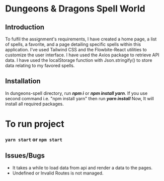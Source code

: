 # Dungeons & Dragons Spell World

## Introduction
To fulfil the assignment's requirements, I have created a home page, a list of spells, a favorite, and a page detailing specific spells within this application. I've used Tailwind CSS and the Flowbite-React utilities to customize the user interface. I have used the Axios package to retrieve API data. I have used the localStorage function with Json.stringify() to store data relating to my favored spells.

## Installation
In dungeons-spell directory, run <i><b>npm i</i></b> or <i><b>npm install yarn</i></b>.
If you use second command i.e. "npm install yarn" then run <i><b>yarn install</i></b>
Now, It will install all required packages.

# To run project
### `yarn start` or `npm start`


## Issues/Bugs
<ul>
    <li>It takes a while to load data from api and render a data to the pages.</li>
    <li>Undefined or Invalid Routes is not managed.</li>
</ul>